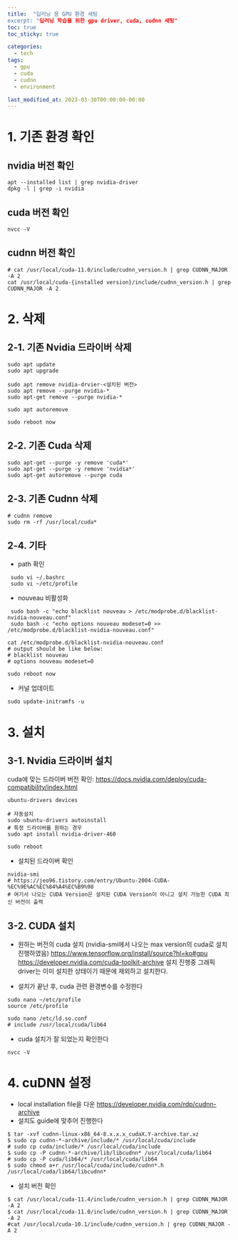 ```yaml
---
title:  "딥러닝 용 GPU 환경 세팅
excerpt: "딥러닝 학습을 위한 gpu driver, cuda, cudnn 세팅"
toc: true
toc_sticky: true

categories:
  - tech
tags:
  - gpu
  - cuda
  - cudnn
  - environment

last_modified_at: 2023-03-30T00:00:00-00:00
---
```


# 1. 기존 환경 확인
## nvidia 버전 확인
```shell
apt --installed list | grep nvidia-driver
dpkg -l | grep -i nvidia
```

## cuda 버전 확인
```shell
nvcc -V
```

## cudnn 버전 확인
```shell
# cat /usr/local/cuda-11.0/include/cudnn_version.h | grep CUDNN_MAJOR -A 2
cat /usr/local/cuda-{installed version}/include/cudnn_version.h | grep CUDNN_MAJOR -A 2
```

# 2. 삭제
## 2-1. 기존 Nvidia 드라이버 삭제
```shell
sudo apt update
sudo apt upgrade

sudo apt remove nvidia-drvier-<설치된 버전>
sudo apt remove --purge nvidia-*
sudo apt-get remove --purge nvidia-*

sudo apt autoremove

sudo reboot now
```

## 2-2. 기존 Cuda 삭제
```shell
sudo apt-get --purge -y remove 'cuda*'
sudo apt-get --purge -y remove 'nvidia*'
sudo apt-get autoremove --purge cuda
```

## 2-3. 기존 Cudnn 삭제
```shell
# cudnn remove
sudo rm -rf /usr/local/cuda*
```

## 2-4. 기타
* path 확인
```shell
 sudo vi ~/.bashrc
 sudo vi ~/etc/profile
```
* nouveau 비활성화
```shell
 sudo bash -c "echo blacklist nouveau > /etc/modprobe.d/blacklist-nvidia-nouveau.conf"
 sudo bash -c "echo options nouveau modeset=0 >> /etc/modprobe.d/blacklist-nvidia-nouveau.conf"
```

```shell
cat /etc/modprobe.d/blacklist-nvidia-nouveau.conf
# output should be like below:
# blacklist nouveau
# options nouveau modeset=0

sudo reboot now
```

* 커널 업데이트
```shell
sudo update-initramfs -u
```

# 3. 설치
## 3-1. Nvidia 드라이버 설치
cuda에 맞는 드라이버 버전 확인: <https://docs.nvidia.com/deploy/cuda-compatibility/index.html>
```shell
ubuntu-drivers devices

# 자동설치
sudo ubuntu-drivers autoinstall
# 특정 드라이버를 원하는 경우
sudo apt install nvidia-driver-460

sudo reboot
```

* 설치된 드라이버 확인
```shell
nvidia-smi
# https://jeo96.tistory.com/entry/Ubuntu-2004-CUDA-%EC%9E%AC%EC%84%A4%EC%B9%98
# 여기서 나오는 CUDA Version은 설치된 CUDA Version이 아니고 설치 가능한 CUDA 최신 버전이 출력
```

## 3-2. CUDA 설치
* 원하는 버전의 cuda 설치 (nvidia-smi에서 나오는 max version의 cuda로 설치 진행하였음)
<https://www.tensorflow.org/install/source?hl=ko#gpu>
<https://developer.nvidia.com/cuda-toolkit-archive>
설치 진행중 그래픽 driver는 이미 설치한 상태이기 때문에 제외하고 설치한다.
 
* 설치가 끝난 후, cuda 관련 환경변수를 수정한다
```shell
sudo nano ~/etc/profile
source /etc/profile

sudo nano /etc/ld.so.conf
# include /usr/local/cuda/lib64
```
* cuda 설치가 잘 되었는지 확인한다
```shell
nvcc -V
```

# 4. cuDNN 설정
* local installation file을 다운
<https://developer.nvidia.com/rdp/cudnn-archive>
* 설치도 guide에 맞추어 진행한다
```shell
$ tar -xvf cudnn-linux-x86_64-8.x.x.x_cudaX.Y-archive.tar.xz
$ sudo cp cudnn-*-archive/include/* /usr/local/cuda/include 
# sudo cp cuda/include/* /usr/local/cuda/include 
$ sudo cp -P cudnn-*-archive/lib/libcudnn* /usr/local/cuda/lib64 
# sudo cp -P cuda/lib64/* /usr/local/cuda/lib64 
$ sudo chmod a+r /usr/local/cuda/include/cudnn*.h /usr/local/cuda/lib64/libcudnn*
```
* 설치 버전 확인
```shell
$ cat /usr/local/cuda-11.4/include/cudnn_version.h | grep CUDNN_MAJOR -A 2
$ cat /usr/local/cuda-11.0/include/cudnn_version.h | grep CUDNN_MAJOR -A 2
#cat /usr/local/cuda-10.1/include/cudnn_version.h | grep CUDNN_MAJOR -A 2
```
